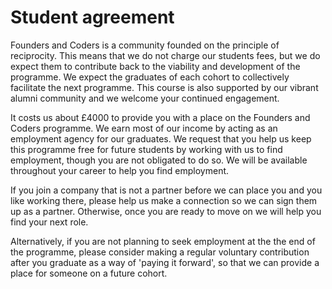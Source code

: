 # Student agreement  

Founders and Coders is a community founded on the principle of reciprocity. This means that we do not charge our students fees, but we do expect them to contribute back to the viability and development of the programme. We expect the graduates of each cohort to collectively facilitate the next programme. This course is also supported by our vibrant alumni community and we welcome your continued engagement.

It costs us about £4000 to provide you with a place on the Founders and Coders programme. We earn most of our income by acting as an employment agency for our graduates. We request that you help us keep this programme free for future students by working with us to find employment, though you are not obligated to do so. We will be available throughout your career to help you find employment.

If you join a company that is not a partner before we can place you and you like working there, please help us make a connection so we can sign them up as a partner. Otherwise, once you are ready to move on we will help you find your next role.

Alternatively, if you are not planning to seek employment at the the end of the programme, please consider making a regular voluntary contribution after you graduate as a way of 'paying it forward', so that we can provide a place for someone on a future cohort.
